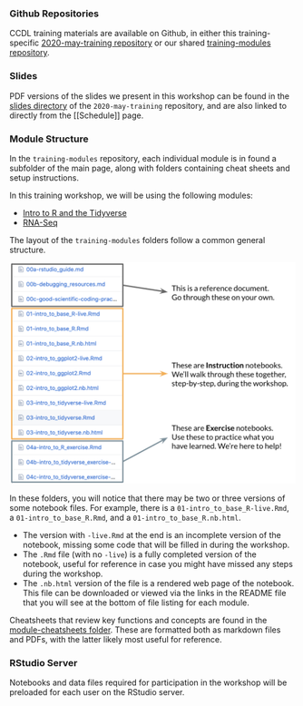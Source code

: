### Github Repositories

CCDL training materials are available on Github, in either this training-specific [2020-may-training repository](https://github.com/AlexsLemonade/2020-may-training) or our shared [training-modules repository](https://github.com/AlexsLemonade/training-modules).

### Slides

PDF versions of the slides we present in this workshop can be found in the [slides directory](https://github.com/AlexsLemonade/2020-may-training/tree/master/slides) of the `2020-may-training` repository, and are also linked to directly from the [[Schedule]] page.

### Module Structure

In the `training-modules` repository, each individual module is in found a subfolder of the main page, along with folders containing cheat sheets and setup instructions.

In this training workshop, we will be using the following modules:
 
- [Intro to R and the Tidyverse](https://github.com/AlexsLemonade/training-modules/tree/2020-may/intro-to-R-tidyverse)
- [RNA-Seq](https://github.com/AlexsLemonade/training-modules/tree/2020-may/RNA-seq)


The layout of the `training-modules` folders follow a common general structure. 

<img src="https://github.com/AlexsLemonade/training-modules/blob/2020-may/module_structure_detail.png" alt="Module Structure" width=600>

In these folders, you will notice that there may be two or three versions of some notebook files. 
For example, there is a `01-intro_to_base_R-live.Rmd`, a `01-intro_to_base_R.Rmd`, and a `01-intro_to_base_R.nb.html`.
- The version with `-live.Rmd` at the end is an incomplete version of the notebook, missing some code that will be filled in during the workshop. 
- The `.Rmd` file (with no `-live`) is a fully completed version of the notebook, useful for reference in case you might have missed any steps during the workshop.
- The `.nb.html` version of the file is a rendered web page of the notebook.
This file can be downloaded or viewed via the links in the README file that you will see at the bottom of file listing for each module.

Cheatsheets that review key functions and concepts are found in the [module-cheatsheets folder](https://github.com/AlexsLemonade/training-modules/tree/2020-may/module-cheatsheets). 
These are formatted both as markdown files and PDFs, with the latter likely most useful for reference. 

### RStudio Server

Notebooks and data files required for participation in the workshop will be preloaded for each user on the RStudio server.

